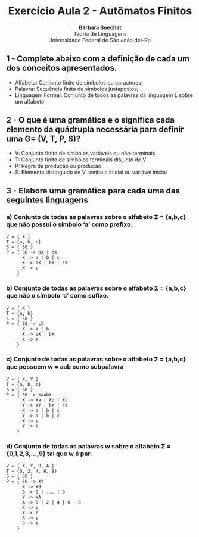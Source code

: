 <h1 style="text-align:center">Exercício Aula 2 - Autômatos Finitos</h1>
<p style="text-align:center">
<span style="font-weight: bold">Bárbara Boechat</span><br>
Teoria de Linguagens <br> Universidade Federal de São João del-Rei<br>
</p>

## 1 - Complete abaixo com a definição de cada um dos conceitos apresentados.

- Alfabeto: Conjunto finito de símbolos ou caracteres;
- Palavra: Sequência finita de símbolos justapostos;
- Linguagem Formal: Conjunto de todos as palavras da linguagem L sobre um alfabeto

## 2 - O que é uma gramática e o significa cada elemento da quádrupla necessária para definir uma G= (V, T, P, S)?

- V: Conjunto finito de símbolos variáveis ou não-terminais
- T: Conjunto finito de símbolos terminais disjunto de V
- P: Regra de produção ou produção
- S: Elemento distinguido de V: símbolo inicial ou variável inicial

## 3 - Elabore uma gramática para cada uma das seguintes linguagens

### a) Conjunto de todas as palavras sobre o alfabeto Σ = {a,b,c} que não possui o símbolo ‘a’ como prefixo.

    V = { X }
    T = {a, b, c}
    S = { S0 }
    P = { S0 -> bX | cX 
          X -> a | b | c
          X -> aX | bX | cX
          X -> ε
        }


### b) Conjunto de todas as palavras sobre o alfabeto Σ = {a,b,c} que não o símbolo ‘c’ como sufixo.

    V = { X }
    T = {a, b}
    S = { S0 }
    P = { S0 -> cX 
          X -> a | b 
          X -> aX | bX 
          X -> ε
        }

### c) Conjunto de todas as palavras sobre o alfabeto Σ = {a,b,c} que possuem w = aab como subpalavra

    V = { X, Y }
    T = {a, b, c}
    S = { S0 }
    P = { S0 -> XaabY 
          X -> Xa | Xb | Xc
          Y -> aY | bY | cY
          X -> a | b | c
          Y -> a | b | c
          X -> ε
          Y -> ε
        }


### d) Conjunto de todas as palavras w sobre o alfabeto Σ = {0,1,2,3,...,9} tal que w é par.

    V = { X, Y, B, A }
    T = {0, 2, 4, 6, 8}
    S = { S0 }
    P = { S0 -> XY
          X -> XB
          B -> 0 | ... | 9
          Y -> YA
          A -> 0 | 2 | 4 | 6 | 8
          X -> ε
          Y -> ε
          A -> ε
          B -> ε
        }
